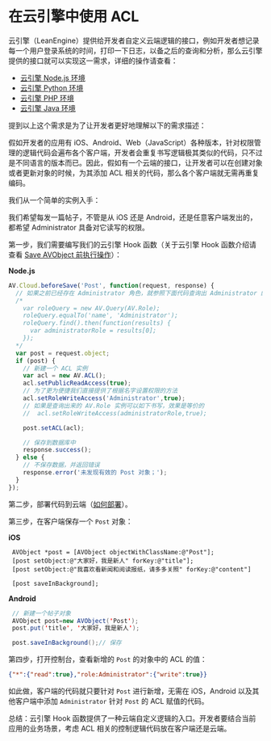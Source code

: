 # 在云引擎中使用 ACL

云引擎（LeanEngine）提供给开发者自定义云端逻辑的接口，例如开发者想记录每一个用户登录系统的时间，打印一下日志，以备之后的查询和分析，那么云引擎提供的接口就可以实现这一需求，详细的操作请查看：

* [云引擎 Node.js 环境](leanengine_cloudfunction_guide-node.html)
* [云引擎 Python 环境](leanengine_cloudfunction_guide-python.html)
* [云引擎 PHP 环境](leanengine_cloudfunction_guide-php.html)
* [云引擎 Java 环境](leanengine_cloudfunction_guide-java.html)

提到以上这个需求是为了让开发者更好地理解以下的需求描述：

假如开发者的应用有 iOS、Android、Web（JavaScript）各种版本，针对权限管理的逻辑代码会遍布各个客户端，开发者会重复书写逻辑极其类似的代码，只不过是不同语言的版本而已。因此，假如有一个云端的接口，让开发者可以在创建对象或者更新对象的时候，为其添加 ACL 相关的代码，那么各个客户端就无需再重复编码。

我们从一个简单的实例入手：

我们希望每发一篇帖子，不管是从 iOS 还是 Android，还是任意客户端发出的，都希望 Administrator 具备对它读写的权限。

第一步，我们需要编写我们的云引擎 Hook 函数（关于云引擎 Hook 函数介绍请查看 [Save AVObject 前执行操作](leanengine_cloudfunction_guide-node.html#beforeSave)）：

**Node.js**

```javascript
AV.Cloud.beforeSave('Post', function(request, response) {
  // 如果之前已经存在 Administrator 角色，就参照下面代码查询出 Administrator 的 AV.Role 的实例
  /*
    var roleQuery = new AV.Query(AV.Role);
    roleQuery.equalTo('name', 'Administrator');
    roleQuery.find().then(function(results) {
      var administratorRole = results[0];
    });
  */
  var post = request.object;
  if (post) {
    // 新建一个 ACL 实例
    var acl = new AV.ACL();
    acl.setPublicReadAccess(true);
    // 为了更为便捷我们直接提供了根据名字设置权限的方法
    acl.setRoleWriteAccess('Administrator',true);
    // 如果是查询出来的 AV.Role 实例可以如下书写，效果是等价的
    //  acl.setRoleWriteAccess(administratorRole,true);

    post.setACL(acl);

    // 保存到数据库中
    response.success();
  } else {
    // 不保存数据，并返回错误
    response.error('未发现有效的 Post 对象；');
  }
});
```

第二步，部署代码到云端（[如何部署](leanengine_webhosting_guide-node.html#部署)）。

第三步，在客户端保存一个 `Post` 对象：

**iOS**

```objc
 AVObject *post = [AVObject objectWithClassName:@"Post"];
 [post setObject:@"大家好，我是新人" forKey:@"title"];
 [post setObject:@"我喜欢看新闻和阅读报纸，请多多关照" forKey:@"content"]

 [post saveInBackground];
```

**Android**

```java
 // 新建一个帖子对象
 AVObject post=new AVObject('Post');
 post.put('title', '大家好，我是新人');

 post.saveInBackground();// 保存
```

第四步，打开控制台，查看新增的 `Post` 的对象中的 ACL 的值：

```json
{"*":{"read":true},"role:Administrator":{"write":true}}
```

如此做，客户端的代码就只要针对 `Post` 进行新增，无需在 iOS，Android 以及其他客户端中添加 `Administrator` 针对 `Post` 的 ACL 赋值的代码。

总结：云引擎 Hook 函数提供了一种云端自定义逻辑的入口。开发者要结合当前应用的业务场景，考虑 ACL 相关的控制逻辑代码放在客户端还是云端。
